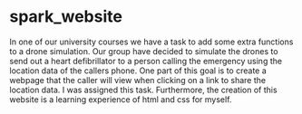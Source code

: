 # spark_website
In one of our university courses we have a task to add some extra functions to a drone simulation. Our group have decided to simulate the drones to send out a heart defibrillator to a person calling the emergency using the location data of the callers phone. One part of this goal is to create a webpage that the caller will view when clicking on a link to share the location data. I was assigned this task. Furthermore, the creation of this website is a learning experience of html and css for myself. 
